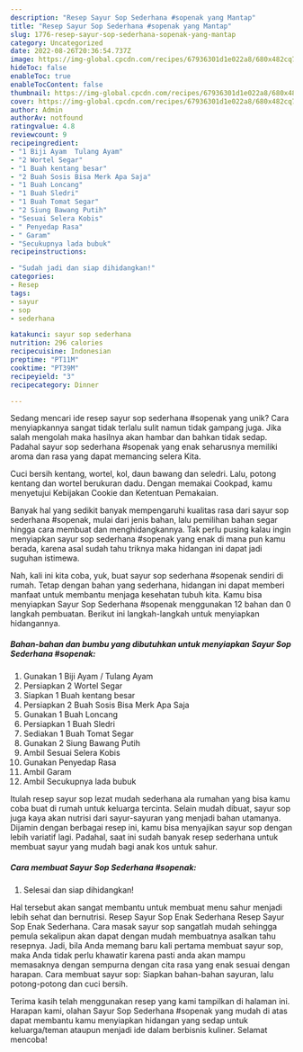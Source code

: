 ```yaml
---
description: "Resep Sayur Sop Sederhana #sopenak yang Mantap"
title: "Resep Sayur Sop Sederhana #sopenak yang Mantap"
slug: 1776-resep-sayur-sop-sederhana-sopenak-yang-mantap
category: Uncategorized
date: 2022-08-26T20:36:54.737Z
image: https://img-global.cpcdn.com/recipes/67936301d1e022a8/680x482cq70/sayur-sop-sederhana-sopenak-foto-resep-utama.jpg
hideToc: false
enableToc: true
enableTocContent: false
thumbnail: https://img-global.cpcdn.com/recipes/67936301d1e022a8/680x482cq70/sayur-sop-sederhana-sopenak-foto-resep-utama.jpg
cover: https://img-global.cpcdn.com/recipes/67936301d1e022a8/680x482cq70/sayur-sop-sederhana-sopenak-foto-resep-utama.jpg
author: Admin
authorAv: notfound
ratingvalue: 4.8
reviewcount: 9
recipeingredient:
- "1 Biji Ayam  Tulang Ayam"
- "2 Wortel Segar"
- "1 Buah kentang besar"
- "2 Buah Sosis Bisa Merk Apa Saja"
- "1 Buah Loncang"
- "1 Buah Sledri"
- "1 Buah Tomat Segar"
- "2 Siung Bawang Putih"
- "Sesuai Selera Kobis"
- " Penyedap Rasa"
- " Garam"
- "Secukupnya lada bubuk"
recipeinstructions:

- "Sudah jadi dan siap dihidangkan!"
categories:
- Resep
tags:
- sayur
- sop
- sederhana

katakunci: sayur sop sederhana 
nutrition: 296 calories
recipecuisine: Indonesian
preptime: "PT11M"
cooktime: "PT39M"
recipeyield: "3"
recipecategory: Dinner

---
```





Sedang mencari ide resep sayur sop sederhana #sopenak yang unik? Cara menyiapkannya sangat tidak terlalu sulit namun tidak gampang juga. Jika salah mengolah maka hasilnya akan hambar dan bahkan tidak sedap. Padahal sayur sop sederhana #sopenak yang enak seharusnya memiliki aroma dan rasa yang dapat memancing selera Kita.





Cuci bersih kentang, wortel, kol, daun bawang dan seledri. Lalu, potong kentang dan wortel berukuran dadu. Dengan memakai Cookpad, kamu menyetujui Kebijakan Cookie dan Ketentuan Pemakaian.

Banyak hal yang sedikit banyak mempengaruhi kualitas rasa dari sayur sop sederhana #sopenak, mulai dari jenis bahan, lalu pemilihan bahan segar hingga cara membuat dan menghidangkannya. Tak perlu pusing kalau ingin menyiapkan sayur sop sederhana #sopenak yang enak di mana pun kamu berada, karena asal sudah tahu triknya maka hidangan ini dapat jadi suguhan istimewa.






Nah, kali ini kita coba, yuk, buat sayur sop sederhana #sopenak sendiri di rumah. Tetap dengan bahan yang sederhana, hidangan ini dapat memberi manfaat untuk membantu menjaga kesehatan tubuh kita. Kamu bisa menyiapkan Sayur Sop Sederhana #sopenak menggunakan 12 bahan dan 0 langkah pembuatan. Berikut ini langkah-langkah untuk menyiapkan hidangannya.

<!--inarticleads1-->

##### Bahan-bahan dan bumbu yang dibutuhkan untuk menyiapkan Sayur Sop Sederhana #sopenak:

1. Gunakan 1 Biji Ayam / Tulang Ayam
1. Persiapkan 2 Wortel Segar
1. Siapkan 1 Buah kentang besar
1. Persiapkan 2 Buah Sosis Bisa Merk Apa Saja
1. Gunakan 1 Buah Loncang
1. Persiapkan 1 Buah Sledri
1. Sediakan 1 Buah Tomat Segar
1. Gunakan 2 Siung Bawang Putih
1. Ambil Sesuai Selera Kobis
1. Gunakan  Penyedap Rasa
1. Ambil  Garam
1. Ambil Secukupnya lada bubuk


Itulah resep sayur sop lezat mudah sederhana ala rumahan yang bisa kamu coba buat di rumah untuk keluarga tercinta. Selain mudah dibuat, sayur sop juga kaya akan nutrisi dari sayur-sayuran yang menjadi bahan utamanya. Dijamin dengan berbagai resep ini, kamu bisa menyajikan sayur sop dengan lebih variatif lagi. Padahal, saat ini sudah banyak resep sederhana untuk membuat sayur yang mudah bagi anak kos untuk sahur. 

<!--inarticleads2-->

##### Cara membuat Sayur Sop Sederhana #sopenak:


1. Selesai dan siap dihidangkan!

Hal tersebut akan sangat membantu untuk membuat menu sahur menjadi lebih sehat dan bernutrisi. Resep Sayur Sop Enak Sederhana Resep Sayur Sop Enak Sederhana. Cara masak sayur sop sangatlah mudah sehingga pemula sekalipun akan dapat dengan mudah membuatnya asalkan tahu resepnya. Jadi, bila Anda memang baru kali pertama membuat sayur sop, maka Anda tidak perlu khawatir karena pasti anda akan mampu memasaknya dengan sempurna dengan cita rasa yang enak sesuai dengan harapan. Cara membuat sayur sop: Siapkan bahan-bahan sayuran, lalu potong-potong dan cuci bersih. 

Terima kasih telah menggunakan resep yang kami tampilkan di halaman ini. Harapan kami, olahan Sayur Sop Sederhana #sopenak yang mudah di atas dapat membantu kamu menyiapkan hidangan yang sedap untuk keluarga/teman ataupun menjadi ide dalam berbisnis kuliner. Selamat mencoba!
